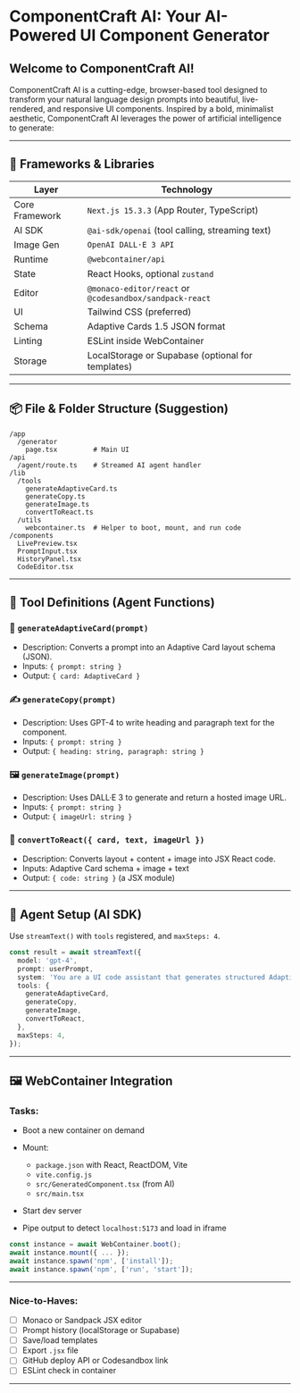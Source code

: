 # ComponentCraft AI: Your AI-Powered UI Component Generator

## Welcome to ComponentCraft AI!

ComponentCraft AI is a cutting-edge, browser-based tool designed to transform your natural language design prompts into beautiful, live-rendered, and responsive UI components. Inspired by a bold, minimalist aesthetic, ComponentCraft AI leverages the power of artificial intelligence to generate:

---

## 🔧 Frameworks & Libraries

| Layer          | Technology                                              |
| -------------- | ------------------------------------------------------- |
| Core Framework | `Next.js 15.3.3` (App Router, TypeScript)               |
| AI SDK         | `@ai-sdk/openai` (tool calling, streaming text)         |
| Image Gen      | `OpenAI DALL·E 3 API`                                   |
| Runtime        | `@webcontainer/api`                                     |
| State          | React Hooks, optional `zustand`                         |
| Editor         | `@monaco-editor/react` or `@codesandbox/sandpack-react` |
| UI             | Tailwind CSS (preferred)                                |
| Schema         | Adaptive Cards 1.5 JSON format                          |
| Linting        | ESLint inside WebContainer                              |
| Storage        | LocalStorage or Supabase (optional for templates)       |

---

## 📦 File & Folder Structure (Suggestion)

```
/app
  /generator
    page.tsx         # Main UI
/api
  /agent/route.ts    # Streamed AI agent handler
/lib
  /tools
    generateAdaptiveCard.ts
    generateCopy.ts
    generateImage.ts
    convertToReact.ts
  /utils
    webcontainer.ts  # Helper to boot, mount, and run code
/components
  LivePreview.tsx
  PromptInput.tsx
  HistoryPanel.tsx
  CodeEditor.tsx
```

---

## 🧰 Tool Definitions (Agent Functions)

### 🧱 `generateAdaptiveCard(prompt)`

* Description: Converts a prompt into an Adaptive Card layout schema (JSON).
* Inputs: `{ prompt: string }`
* Output: `{ card: AdaptiveCard }`

### ✍️ `generateCopy(prompt)`

* Description: Uses GPT-4 to write heading and paragraph text for the component.
* Inputs: `{ prompt: string }`
* Output: `{ heading: string, paragraph: string }`

### 🖼 `generateImage(prompt)`

* Description: Uses DALL·E 3 to generate and return a hosted image URL.
* Inputs: `{ prompt: string }`
* Output: `{ imageUrl: string }`

### 🔁 `convertToReact({ card, text, imageUrl })`

* Description: Converts layout + content + image into JSX React code.
* Inputs: Adaptive Card schema + image + text
* Output: `{ code: string }` (a JSX module)

---

## 🧠 Agent Setup (AI SDK)

Use `streamText()` with `tools` registered, and `maxSteps: 4`.

```ts
const result = await streamText({
  model: 'gpt-4',
  prompt: userPrompt,
  system: 'You are a UI code assistant that generates structured Adaptive Cards, copy, and images.',
  tools: {
    generateAdaptiveCard,
    generateCopy,
    generateImage,
    convertToReact,
  },
  maxSteps: 4,
});
```

---

## 🖼 WebContainer Integration

### Tasks:

* Boot a new container on demand
* Mount:

  * `package.json` with React, ReactDOM, Vite
  * `vite.config.js`
  * `src/GeneratedComponent.tsx` (from AI)
  * `src/main.tsx`
* Start dev server
* Pipe output to detect `localhost:5173` and load in iframe

```ts
const instance = await WebContainer.boot();
await instance.mount({ ... });
await instance.spawn('npm', ['install']);
await instance.spawn('npm', ['run', 'start']);
```

---


### Nice-to-Haves:

* [ ] Monaco or Sandpack JSX editor
* [ ] Prompt history (localStorage or Supabase)
* [ ] Save/load templates
* [ ] Export `.jsx` file
* [ ] GitHub deploy API or Codesandbox link
* [ ] ESLint check in container

---

